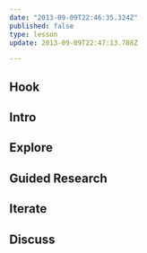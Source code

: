 ```yaml
---
date: "2013-09-09T22:46:35.324Z"
published: false
type: lesson
update: 2013-09-09T22:47:13.708Z

---
```


## Hook
<!-- -->
## Intro
<!-- -->
## Explore
<!-- -->
## Guided Research
<!-- -->
## Iterate
<!-- -->
## Discuss
